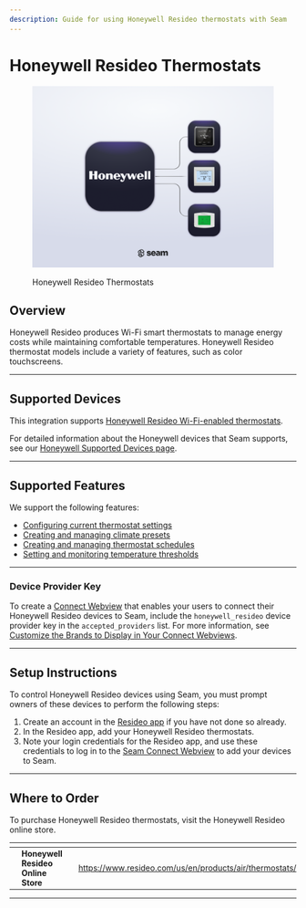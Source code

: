 ```yaml
---
description: Guide for using Honeywell Resideo thermostats with Seam
---
```


# Honeywell Resideo Thermostats

<figure><picture><source srcset="../../.gitbook/assets/honeywell-manufacturer-page-cover-dark.png" media="(prefers-color-scheme: dark)"><img src="../../.gitbook/assets/honeywell-manufacturer-page-cover-light.png" alt="Honeywell Resideo Thermostats"></picture><figcaption><p>Honeywell Resideo Thermostats</p></figcaption></figure>

## Overview

Honeywell Resideo produces Wi-Fi smart thermostats to manage energy costs while maintaining comfortable temperatures. Honeywell Resideo thermostat models include a variety of features, such as color touchscreens.

***

## Supported Devices

This integration supports [Honeywell Resideo Wi-Fi-enabled thermostats](https://www.resideo.com/us/en/products/air/thermostats/).

For detailed information about the Honeywell devices that Seam supports, see our [Honeywell Supported Devices page](https://www.seam.co/manufacturers/honeywell).

***

## Supported Features

We support the following features:

* [Configuring current thermostat settings](../../products/thermostats/configure-current-climate-settings.md)
* [Creating and managing climate presets](../../capability-guides/thermostats/creating-and-managing-climate-presets/)
* [Creating and managing thermostat schedules](../../capability-guides/thermostats/creating-and-managing-thermostat-schedules.md)
* [Setting and monitoring temperature thresholds](../../capability-guides/thermostats/setting-and-monitoring-temperature-thresholds.md)

***

### Device Provider Key

To create a [Connect Webview](../../core-concepts/connect-webviews/) that enables your users to connect their Honeywell Resideo devices to Seam, include the `honeywell_resideo` device provider key in the `accepted_providers` list. For more information, see [Customize the Brands to Display in Your Connect Webviews](../../core-concepts/connect-webviews/customizing-connect-webviews.md#customize-the-brands-to-display-in-your-connect-webviews).

***

## Setup Instructions

To control Honeywell Resideo devices using Seam, you must prompt owners of these devices to perform the following steps:

1. Create an account in the [Resideo app](https://www.resideo.com/us/en/resideo-smart-home-app/) if you have not done so already.
2. In the Resideo app, add your Honeywell Resideo thermostats.
3. Note your login credentials for the Resideo app, and use these credentials to log in to the [Seam Connect Webview](../../core-concepts/connect-webviews/) to add your devices to Seam.

***

## Where to Order

To purchase Honeywell Resideo thermostats, visit the Honeywell Resideo online store.

<table data-view="cards"><thead><tr><th></th><th></th><th></th><th data-hidden data-card-target data-type="content-ref"></th><th data-hidden data-card-cover data-type="files"></th></tr></thead><tbody><tr><td></td><td><strong>Honeywell Resideo Online Store</strong></td><td></td><td><a href="https://www.resideo.com/us/en/products/air/thermostats/">https://www.resideo.com/us/en/products/air/thermostats/</a></td><td><a href="../../.gitbook/assets/honeywell-logo.png">honeywell-logo.png</a></td></tr></tbody></table>

***
